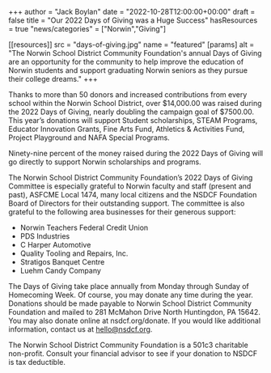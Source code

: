 +++
author = "Jack Boylan"
date = "2022-10-28T12:00:00+00:00"
draft = false
title = "Our 2022 Days of Giving was a Huge Success"
hasResources = true
"news/categories" = ["Norwin","Giving"]

[[resources]]
 src = "days-of-giving.jpg"
 name = "featured"
 [params]
  alt = "The Norwin School District Community Foundation's annual Days of Giving are an opportunity for the community to help improve the education of Norwin students and support graduating Norwin seniors as they pursue their college dreams."
+++

Thanks to more than 50 donors and increased contributions from every school within the Norwin School District, over $14,000.00 was raised during the 2022 Days of Giving, nearly doubling the campaign goal of $7500.00. This year’s donations will support Student scholarships, STEAM Programs, Educator Innovation Grants, Fine Arts Fund, Athletics & Activities Fund, Project Playground and NAFA Special Programs.

Ninety-nine percent of the money raised during the 2022 Days of Giving will go directly to
support Norwin scholarships and programs.

The Norwin School District Community Foundation’s 2022 Days of Giving Committee is especially grateful to Norwin faculty and staff (present and past), ASFCME Local 1474, many local citizens and the NSDCF Foundation Board of Directors for their outstanding support. The committee is also grateful to the following area businesses for their generous support:

* Norwin Teachers Federal Credit Union
* PDS Industries
* C Harper Automotive
* Quality Tooling and Repairs, Inc.
* Stratigos Banquet Centre
* Luehm Candy Company

The Days of Giving take place annually from Monday through Sunday of Homecoming Week. Of course, you may donate any time during the year. Donations should be made payable to Norwin School District Community Foundation and mailed to 281 McMahon Drive North Huntingdon, PA 15642. You may also donate online at nsdcf.org/donate. If you would like additional information, contact us at hello@nsdcf.org.

The Norwin School District Community Foundation is a 501c3 charitable non-profit. Consult
your financial advisor to see if your donation to NSDCF is tax deductible.